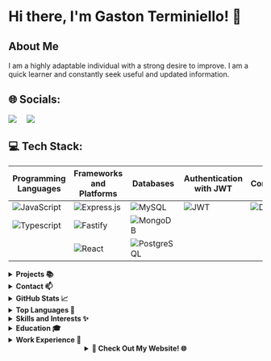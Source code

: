 # Hi there, I'm Gaston Terminiello! 👋

## About Me
I am a highly adaptable individual with a strong desire to improve. I am a quick learner and constantly seek useful and updated information.

## 🌐 Socials:
[<img class="icon" src="https://img.icons8.com/color/48/000000/linkedin.png"/>](https://www.linkedin.com/in/gaston-terminiello/)
&nbsp;&nbsp;&nbsp;
[<img class="icon" src="https://img.icons8.com/color/48/000000/discord-logo.png"/>](https://discord.gg/8RHtTj5V)

## 💻 Tech Stack:

| Programming Languages   | Frameworks and Platforms | Databases   | Authentication with JWT | Containers   | Server-Side Language   |
|-------------------------|--------------------------|-------------|--------------------------|--------------|------------------------|
| ![JavaScript](https://img.shields.io/badge/javascript-%23323330.svg?style=for-the-badge&logo=javascript&logoColor=%23F7DF1E&logoWidth=70) | ![Express.js](https://img.shields.io/badge/express.js-%23404d59.svg?style=for-the-badge&logo=express&logoColor=%2361DAFB&logoWidth=90) | ![MySQL](https://img.shields.io/badge/mysql-%2300758F.svg?style=for-the-badge&logo=mysql&logoColor=white&logoWidth=70) | ![JWT](https://img.shields.io/badge/JSON%20Web%20Tokens-JWT-%232496ED?style=for-the-badge&logoWidth=90) | ![Docker](https://img.shields.io/badge/docker-%232496ED.svg?style=for-the-badge&logo=docker&logoColor=white&logoWidth=70) | ![Node.js](https://img.shields.io/badge/node.js-6DA55F?style=for-the-badge&logo=node.js&logoColor=white&logoWidth=70) |
| ![Typescript](https://img.shields.io/badge/TYPESCRIPT-99ccff?style=for-the-badge&logo=typescript&logoWidth=70) | ![Fastify](https://img.shields.io/badge/Fastify-ca4d30?style=for-the-badge&logo=fastify&logoWidth=70) | ![MongoDB](https://img.shields.io/badge/MongoDB-grey?style=for-the-badge&logo=mongodb&logoWidth=70) |                      |                      |                        |
|                         | ![React](https://img.shields.io/badge/react-%2320232a.svg?style=for-the-badge&logo=react&logoColor=%2361DAFB&logoWidth=70) | ![PostgreSQL](https://img.shields.io/badge/PostgreSQL-336791?style=for-the-badge&logo=postgresql&logoColor=white&logoWidth=90) |                      |                      |                        |

<details>
<summary><strong>Projects 📚</strong></summary>

 - **My Home Page:** [https://github.com/Gastonnter/My-Home-Page](https://github.com/Gastonnter/My-Home-Page)
  - **Mejor Vendelo:** [https://github.com/Gastonnter/mejorVendelo](https://github.com/Gastonnter/mejorVendelo)
  - **Ecommerce:** [https://github.com/ExperionSolution/ecommerce-node](https://github.com/ExperionSolution/ecommerce-node)
<!-- Add more projects as needed -->

</details>

<details>
<summary><strong>Contact 📫</strong></summary>

- Email: terminiello.gastonnahuel@gmail.com
- Phone: +54-2215414540

</details>

<details>
<summary><strong>GitHub Stats 📈</strong></summary>

![Your GitHub Stats](https://github-readme-stats.vercel.app/api?username=Gastonnter&show_icons=true&theme=radical)

</details>

<details>
<summary><strong>Top Languages 🌟</strong></summary>

![Top Languages](https://github-readme-stats.vercel.app/api/top-langs/?username=Gastonnter&layout=compact&theme=radical)

</details>
<details>
<summary><strong>Skills and Interests ✨</strong></summary>

- Effective Communication
- Adaptability
- Problem-Solving Attitude

<!-- Add more skills and interests as needed -->

</details>

<details>
<summary><strong>Education 🎓</strong></summary>

- Web development, Digital House,

</details>

<details>
<summary><strong>Work Experience 💼</strong></summary>

- Backend Developer , Ministerio de Justicia , Direccion de Desarrollo de Software_April 10th
  - performing tasks in the backend area.

- Full Stack Developer , MejorVendelo, eccomerce
  - layout and design of the website.


</details>

<details>
<summary style="text-align: center;"><strong>🚀 Check Out My Website! 🌐</strong></summary>

<p align="center">
  <a href="https://gastonterminiello.vercel.app/" target="_blank">
    <img src="https://i.imgur.com/g1jshsc.png" alt="My Website" style="border-radius: 10px; box-shadow: 0px 2px 6px rgba(0, 0, 0, 0.2);" onmouseover="this.style.opacity=0.8;" onmouseout="this.style.opacity=1;" width="700">
  </a>
</p>

</details>
